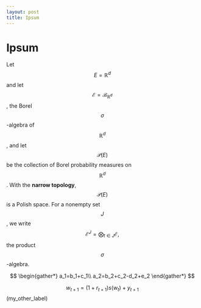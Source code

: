 ```yaml
---
layout: post
title: Ipsum
---
```


# Ipsum

Let $$E=\mathbb{R}^d$$ and let $$\mathscr{E}=\mathscr{B}_{\mathbb{R}^d}$$,
the Borel $$\sigma$$-algebra of $$\mathbb{R}^d$$, and let $$\mathscr{P}(E)$$
be the collection of Borel probability measures on $$\mathbb{R}^d$$. With
the **narrow topology**, $$\mathscr{P}(E)$$ is a Polish space. For a
nonempty set $$J$$, we write
$$\mathscr{E}^J = \bigotimes_{t \in J} \mathscr{E},$$ the product
$$\sigma$$-algebra.

$$
\begin{gather*}
a_1=b_1+c_1\\
a_2=b_2+c_2-d_2+e_2
\end{gather*}
$$

$$
  w_{t+1} = (1 + r_{t+1}) s(w_t) + y_{t+1}
$$ (my_other_label)